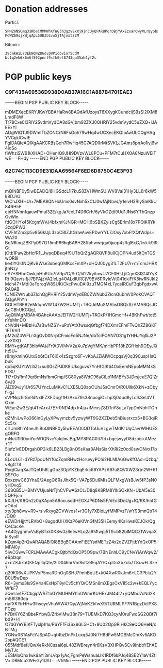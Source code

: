 # Donation addresses

Particl:
```
SPH2nN5CmqJ1RbeCMMMWhKfWG3h3gzvExXj9jnCJyQPARBPorDBjYAxEzxarCwyVLrByobsz7zMFbVzLfK9QmXzs8XbQgXFxXzV4jb
PdWZb9sjxWjqApL5UBZbSvw5jTAjoxtz2M
```

Bitcoin:
```
39cnkWiL73EbWoNZ8GdvpWPicovioT5CdM
bc1q2eh6x6m6f502pnnl9sfk0ef8743qa35ah4yf2s
```

# PGP public keys

### C9F435A69536D938D0AB37A16C1A887B4701EAE3
-----BEGIN PGP PUBLIC KEY BLOCK-----

mDMEXecEKRYJKwYBBAHaRw8BAQdAfUzoysT8XXygKCundcijS9sSi2IXM8LmdF8W
Tr78Cxe0I3RlY25vdmVydCA8dGVjbm92ZXJ0QHRlY25vdmVydC5uZXQ+iJAEExYI
ADgWIQTJ9DWmlTbZONCrN6FsGoh7RwHq4wUCXecEKQIbAwULCQgHAgYVCgkICwIE
FgIDAQIeAQIXgAAKCRBsGoh7RwHq45G7AQD0rMtSVKLJGAms5pnAo1iyj6w4ioSo
flWhziSW91kXHAD+OHenIQ9JHl9DVzvWL8PCu+PFM7tCuHXOA8NzuWEiTwE=
=FHdy
-----END PGP PUBLIC KEY BLOCK-----

### 62C74C113CD9E31DAA65564F8ED6D8750C4E3F93
-----BEGIN PGP PUBLIC KEY BLOCK-----

mQINBF0y5IwBEADQ/8HGSdcL1l7kuS8ZVHWmSUlWV8Vai31Hy3LL6r6kW5k8DJVJ
WChJXHHUr+7MEA9QNHxUmc0svNxh5xCtJ0wfAjNbvs/y1eivH2RlySmKkU84RH5F
cpHNNnnfqauwPmuI32E/kgJa7coLT4D6Crh/6yVkOZd/9Ud1JNs6YTbQnzpOvWln
fdGOHYk45KcgmWVJ4bfxmKJNGR+MOH6bSBXZyisCg5Erlm18x7PQiKRYk3zqQPW3
CVFhfZm3jz5v856kUjL3zoCBIZJtGrIwAiwEPDwYYL7JOsy7xbFfXQtWdps+WA20
BdN6tnqZBKPy097OT5mP66hqBA8H28ffahwwrjga0juop4zRgI6xG/kvkik9IRGt
jOtb1Paw2bHcfR1LJwpqDBeq4f9UTbQrZgAQRQVF8u0CjOPN4ud5ltOnTGSwOR8i
ke4lYGl0NQjKvBWse3ubeqGMKcsFmXP+oHQJ00yg31LT2FU7r+mTcmJHRXjtnNzy
eS7+SHhdOwkjbHh9Ux7iVRp7C/SrC/hl27kyAnwU7CF0HsLjiCgnX8IS14lYyKRt
9Qav/slfjJ7BPAjzVA2ieLg4OALdIURCjV9BV6PRyIeV/t041ckiFfK5iwRNJkl2
Mch47+MdI0eFqroqW8SUK/CkcPwuDAl9zuTMGf4xL7yqsIRCuF3qbFgdxwARAQAB
tCN0ZWNub3ZlcnQgPHRlY25vdmVydEB0ZWNub3ZlcnQubmV0PokCVAQTAQgAPhYh
BGLHTBE82eMdqmVWT47W2HUMTj+TBQJdMuSMAhsDBQkSzAMABQsJCAcCBhUKCQgL
AgQWAgMBAh4BAheAAAoJEI7W2HUMTj+TKOkP/1HGmoHf+4BKhFwt/tdt5nYsMmDO
cNVdN+MBbHu7sBwNZSY+uPoYAtXfwssqGfbgf74DXmrEFmFTvQnZZ8GKF1FT6Vi1
pM2dZ4WFLnXgGvD0NrpCFmioFo5NJNe/dbToIFOAN7OS1g1YHHJYqI5J2PJvX0XD
RMY+gtKAF3hlbWAtJFr9t0VIMvV2aXu7pVgYMK/mHbPP18hZGfHxh9OEyJQht5U+
r8mykmlnGUtx9b6tCsF6i0x4zSzgro6F+vKoAJZiAIWOcpqaVj0q390uspHsQbuK
qo5qKUYtW/3iZt+suSGsZPJDK8iUkcguvs7YnHfGlKti4OxEemNEpoMMf4kSEDX/
Ti7+DsRm19qrBmNsfbmGmp/SG80ya8WdC96aCiLo1NMBYs3JDrsjeuE7QIZr8yJ9
AiZ99vJy1Ur6S7UYncLuMKvC1LXE5LQ0aoOUhJ5sCmrO/R0UlIk6XkN+zObyf+gJ
sVPNqzhr8nRdNxlFZXFDog1fHzAxoZ9s38nuogiO+hpXj0dud8yLdIkSeI4VTOxm
WEan2w3E/gt4TcArxJ7E7r0ND4djxfr4ju+iMexsZ8DTnY8uLa7ypDnNbhITOnke
dZMhiLwPo366InGyLyXPwymzbv5yzwyWT9G2XZDeb5hBiuerxcx5+BG3qiR5c5/x
cI1UmBfrY4neJhI8uQINBF0y5IwBEAD0QDToUuVLgwTMdK1UqCavrWIHUESgORFG
mNuU1lR0xnYorW1QNvcYaIqImJBg/MY8RAG0tl7td+bqejwyyD8dzoiskAMez+1T
5iefz1vEDDrgahOP2ik6LB23LBg9nO5sKaa8ANsSiarXhRi2z0cd0swONvx17pne
8LcUL6l+dYRz7poUNYf6cZqmRHwzHoruwyPOhi2HLMIA6GwKfOAd+Qzbq/v8gGT8
PyqtCiaqXaJTQeUh8LgGbz3OpYKZbqErkc89YAPzA97u8QVXW23rtn2W+61S9FOo
BxxzowC63Yha9/2AegQ6RsJlhx5Q+VA7p6Du6MIsQLFMxgWsBJw5fP3sN0yHOvqS
368QB5U+BMYVUjuaNrTjhCVFwA6zOL/D8q8K8RM8YlkSOkKN+UbAl5e305QPFjon
kXJLH/K8Qn2z0qXApn5A8ocusddHEGXJP6DNs5F/dEc3DoUg+lQ/KK/hnfGaOAol
xty3ph8vw+R9+rslvRxygZCVWvos1+r3G1y7XBloLyfMMPvzT/wY93mnQbT4/DQ0
eEWDrHjjtYLRVbO+8ugqdUHXKzP6eKlVnGfM35HEemy4KaHwsKEJOk/QgCeCacKe
+A4DjygnmxVsByBTxk0K8w0z6etwHLq2a9Mtwpj5T9+b82blMQGZfWvqaXklSyoR
kZqm4p2rQwARAQABiQI8BBgBCAAmFiEEYsdMETzZ4x2qZVZPjtbYdQxOP5MFAl0y
5IwCGwwFCRLMAwAACgkQjtbYdQxOP5O9pw/7BNEnhLO9yCNvYiArWqw2/eBpIzqn
JxriZ8Ji7oQKEQpIlqQte/2IDX46nrVm8vItzBEqAY/QxpDn3bZob7T8cwFLSze7
g29K06vXUPKVxP5maRDnOg0SHJ7fmhBqUE+k04XwR0kJm6+LC3Pblu2YB0U5wDep
R6+3yms3Is9SV4a4ExHpT8yICv5chYQ/OMSn6mXEgsOxVII5c2w+kEQLYycWfkF7
aQmlavtFZCbgipWRZ1nGYMUHMYhnOWmrKUHExJM44l2+yQMbd7cNd2KmS6l360ea
riyfXKYirHHw3lhseycVhuWW47Qy/WjNeKZkfwX9iTURMLPF7N1BgzDdlPX8FCzq
h7BrKY6ZhBbeRYbwD/ZrbVlMw38n79+TUEMkD7KQ3cyM0ruFwoSG2OBf7ibd9+/4
O7dGYeYBlKFTyxlph1o/P6YF1Fi3Sx8GLG+Ct+9U02QpGRlHkC9eQQ6HeN/cBTMg
YGNw0S1AsFcYJSpAD+qt4bzDnPkLuxq5J0Ni7H8dFw5MCBMcDmXv5AKO2spAQGE1
055Mdf8efJQwXeRkNCszai6pL48ZWBreyn4r6KzV3XHPQv6Cv9InbbYEhAEMyTJc
JESMloOhx1wk9aYi3mLVqx1yAcjFgmPeWshuaLIK1RDf6kPJq4BSE2Y1aV4ZtIVx
D8Mcb2WFiGy1D/U=
=VhMm
-----END PGP PUBLIC KEY BLOCK-----
